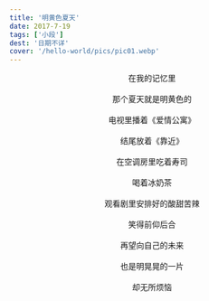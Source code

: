 ```yaml
---
title: '明黄色夏天'
date: 2017-7-19
tags: ['小段']
dest: '日期不详'
cover: '/hello-world/pics/pic01.webp'
---
```


<div style="text-align: center">在我的记忆里</div>

<br/>

<div style="text-align: center">那个夏天就是明黄色的</div>

<br/>

<div style="text-align: center">电视里播着《爱情公寓》</div>

<br/>

<div style="text-align: center">结尾放着《靠近》</div>

<br/>

<div style="text-align: center">在空调房里吃着寿司</div>

<br/>

<div style="text-align: center">喝着冰奶茶</div>

<br/>

<div style="text-align: center">观看剧里安排好的酸甜苦辣</div>

<br/>

<div style="text-align: center">笑得前仰后合</div>

<br/>

<div style="text-align: center">再望向自己的未来</div>

<br/>

<div style="text-align: center">也是明晃晃的一片</div>

<br/>

<div style="text-align: center">却无所烦恼</div>

<br/>





